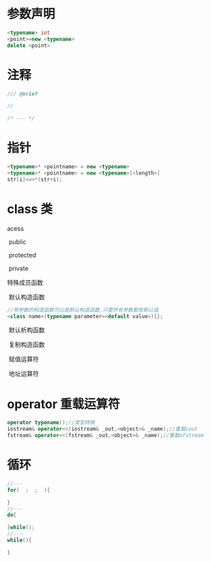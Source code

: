 # 参数声明

```c++
<typename> int
<point>=new <typename>
delete <point>
```

# 注释

```c++
/// @brief

//

/* --- */
```

# 指针

```c++
<typename>* <pointname> = new <typename>
<typename>* <pointname> = new <typename>[<length>]
str[i]<=>*(str+i);
```

# class 类

acess

​	public

​	protected

​	private

特殊成员函数

​	默认构造函数

```c++
//带参数的构造函数可以是默认构造函数,只要所有参数都有默认值
<class name>(typename parameter=<default value>){};
```

​	默认析构函数

​	复制构造函数

​	赋值运算符

​	地址运算符

# operator 重载运算符

```c++
operator typename();//类型转换
iostream& operator<<(iostream& _out,<object>& _name);//重载cout
fstream& operator<<(fstream& _out,<object>& _name);//重载ofstream
```

# 循环

```c++
//---
for(  ;  ;  ){

}
//---
do{

}while();
//---
while(){

}
```

